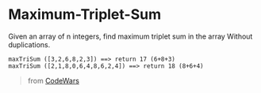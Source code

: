 # Maximum-Triplet-Sum

Given an array of n integers, find maximum triplet sum in the array Without duplications.

```
maxTriSum ([3,2,6,8,2,3]) ==> return 17 (6+8+3)
maxTriSum ([2,1,8,0,6,4,8,6,2,4]) ==> return 18 (8+6+4)
```

> from [CodeWars](https://www.codewars.com/kata/5aa1bcda373c2eb596000112)
